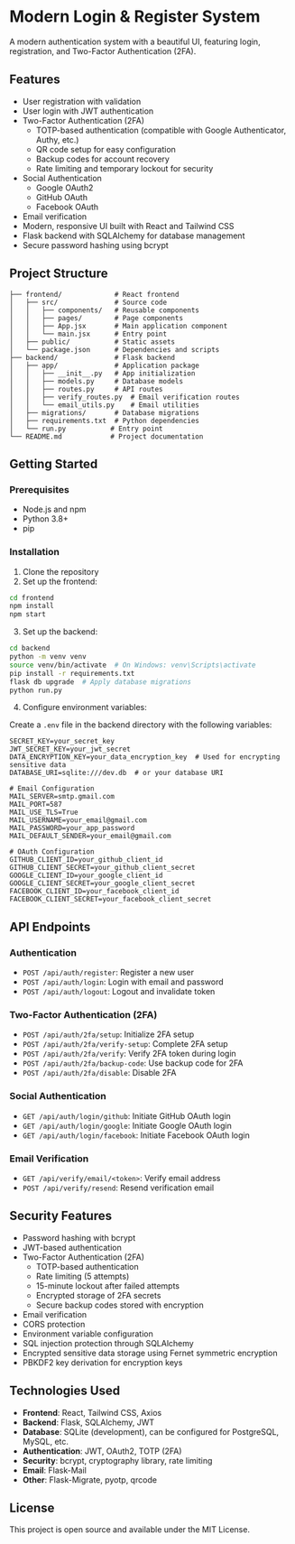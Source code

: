 # Modern Login & Register System

A modern authentication system with a beautiful UI, featuring login, registration, and Two-Factor Authentication (2FA).

## Features

- User registration with validation
- User login with JWT authentication
- Two-Factor Authentication (2FA)
  - TOTP-based authentication (compatible with Google Authenticator, Authy, etc.)
  - QR code setup for easy configuration
  - Backup codes for account recovery
  - Rate limiting and temporary lockout for security
- Social Authentication
  - Google OAuth2
  - GitHub OAuth
  - Facebook OAuth
- Email verification
- Modern, responsive UI built with React and Tailwind CSS
- Flask backend with SQLAlchemy for database management
- Secure password hashing using bcrypt

## Project Structure

```
├── frontend/             # React frontend
│   ├── src/              # Source code
│   │   ├── components/   # Reusable components
│   │   ├── pages/        # Page components
│   │   ├── App.jsx       # Main application component
│   │   └── main.jsx      # Entry point
│   ├── public/           # Static assets
│   └── package.json      # Dependencies and scripts
├── backend/              # Flask backend
│   ├── app/              # Application package
│   │   ├── __init__.py   # App initialization
│   │   ├── models.py     # Database models
│   │   ├── routes.py     # API routes
│   │   ├── verify_routes.py  # Email verification routes
│   │   └── email_utils.py    # Email utilities
│   ├── migrations/       # Database migrations
│   ├── requirements.txt  # Python dependencies
│   └── run.py           # Entry point
└── README.md            # Project documentation
```

## Getting Started

### Prerequisites

- Node.js and npm
- Python 3.8+
- pip

### Installation

1. Clone the repository
2. Set up the frontend:

```bash
cd frontend
npm install
npm start
```

3. Set up the backend:

```bash
cd backend
python -m venv venv
source venv/bin/activate  # On Windows: venv\Scripts\activate
pip install -r requirements.txt
flask db upgrade  # Apply database migrations
python run.py
```

4. Configure environment variables:

Create a `.env` file in the backend directory with the following variables:

```env
SECRET_KEY=your_secret_key
JWT_SECRET_KEY=your_jwt_secret
DATA_ENCRYPTION_KEY=your_data_encryption_key  # Used for encrypting sensitive data
DATABASE_URI=sqlite:///dev.db  # or your database URI

# Email Configuration
MAIL_SERVER=smtp.gmail.com
MAIL_PORT=587
MAIL_USE_TLS=True
MAIL_USERNAME=your_email@gmail.com
MAIL_PASSWORD=your_app_password
MAIL_DEFAULT_SENDER=your_email@gmail.com

# OAuth Configuration
GITHUB_CLIENT_ID=your_github_client_id
GITHUB_CLIENT_SECRET=your_github_client_secret
GOOGLE_CLIENT_ID=your_google_client_id
GOOGLE_CLIENT_SECRET=your_google_client_secret
FACEBOOK_CLIENT_ID=your_facebook_client_id
FACEBOOK_CLIENT_SECRET=your_facebook_client_secret
```

## API Endpoints

### Authentication

- `POST /api/auth/register`: Register a new user
- `POST /api/auth/login`: Login with email and password
- `POST /api/auth/logout`: Logout and invalidate token

### Two-Factor Authentication (2FA)

- `POST /api/auth/2fa/setup`: Initialize 2FA setup
- `POST /api/auth/2fa/verify-setup`: Complete 2FA setup
- `POST /api/auth/2fa/verify`: Verify 2FA token during login
- `POST /api/auth/2fa/backup-code`: Use backup code for 2FA
- `POST /api/auth/2fa/disable`: Disable 2FA

### Social Authentication

- `GET /api/auth/login/github`: Initiate GitHub OAuth login
- `GET /api/auth/login/google`: Initiate Google OAuth login
- `GET /api/auth/login/facebook`: Initiate Facebook OAuth login

### Email Verification

- `GET /api/verify/email/<token>`: Verify email address
- `POST /api/verify/resend`: Resend verification email

## Security Features

- Password hashing with bcrypt
- JWT-based authentication
- Two-Factor Authentication (2FA)
  - TOTP-based authentication
  - Rate limiting (5 attempts)
  - 15-minute lockout after failed attempts
  - Encrypted storage of 2FA secrets
  - Secure backup codes stored with encryption
- Email verification
- CORS protection
- Environment variable configuration
- SQL injection protection through SQLAlchemy
- Encrypted sensitive data storage using Fernet symmetric encryption
- PBKDF2 key derivation for encryption keys

## Technologies Used

- **Frontend**: React, Tailwind CSS, Axios
- **Backend**: Flask, SQLAlchemy, JWT
- **Database**: SQLite (development), can be configured for PostgreSQL, MySQL, etc.
- **Authentication**: JWT, OAuth2, TOTP (2FA)
- **Security**: bcrypt, cryptography library, rate limiting
- **Email**: Flask-Mail
- **Other**: Flask-Migrate, pyotp, qrcode

## License

This project is open source and available under the MIT License.